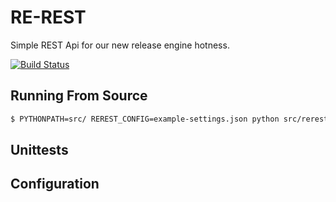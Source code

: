 # RE-REST
Simple REST Api for our new release engine hotness.

[![Build Status](https://api.travis-ci.org/RHInception/re-rest.png)](https://travis-ci.org/RHInception/re-rest/)

## Running From Source
```bash
$ PYTHONPATH=src/ REREST_CONFIG=example-settings.json python src/rerest/app.py
```
## Unittests

## Configuration


